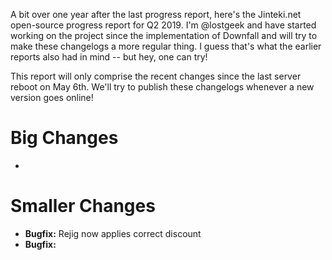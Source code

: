 A bit over one year after the last progress report, here's the Jinteki.net open-source progress report for Q2 2019. I'm @lostgeek and have started working on the project since the implementation of Downfall and will try to make these changelogs a more regular thing. I guess that's what the earlier reports also had in mind -- but hey, one can try!

This report will only comprise the recent changes since the last server reboot on May 6th. We'll try to publish these changelogs whenever a new version goes online!

# Big Changes
* 

# Smaller Changes
* **Bugfix:** Rejig now applies correct discount
* **Bugfix:** 